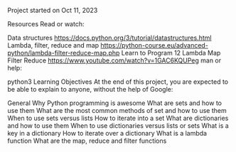 Project started on Oct 11, 2023

Resources
Read or watch:

Data structures https://docs.python.org/3/tutorial/datastructures.html
Lambda, filter, reduce and map https://python-course.eu/advanced-python/lambda-filter-reduce-map.php
Learn to Program 12 Lambda Map Filter Reduce https://www.youtube.com/watch?v=1GAC6KQUPeg
man or help:

python3
Learning Objectives
At the end of this project, you are expected to be able to explain to anyone, without the help of Google:

General
Why Python programming is awesome
What are sets and how to use them
What are the most common methods of set and how to use them
When to use sets versus lists
How to iterate into a set
What are dictionaries and how to use them
When to use dictionaries versus lists or sets
What is a key in a dictionary
How to iterate over a dictionary
What is a lambda function
What are the map, reduce and filter functions

